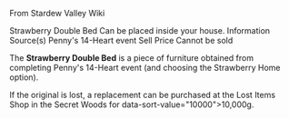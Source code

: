 From Stardew Valley Wiki

Strawberry Double Bed Can be placed inside your house. Information Source(s) Penny's 14-Heart event Sell Price Cannot be sold

The **Strawberry Double Bed** is a piece of furniture obtained from completing Penny's 14-Heart event (and choosing the Strawberry Home option).

If the original is lost, a replacement can be purchased at the Lost Items Shop in the Secret Woods for data-sort-value="10000"&gt;10,000g.